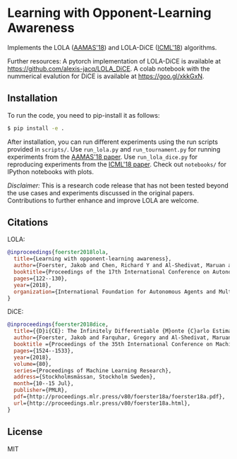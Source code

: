 Learning with Opponent-Learning Awareness
=========================================

Implements the LOLA ([AAMAS'18](https://arxiv.org/abs/1709.04326)) and LOLA-DiCE ([ICML'18](https://arxiv.org/abs/1802.05098)) algorithms.


Further resources: 
A pytorch implementation of LOLA-DiCE is available at https://github.com/alexis-jacq/LOLA_DiCE.
A colab notebook with the nummerical evalution for DiCE is available at https://goo.gl/xkkGxN.

## Installation

To run the code, you need to pip-install it as follows:

```bash
$ pip install -e .
```

After installation, you can run different experiments using the run scripts provided in `scripts/`.
Use `run_lola.py` and `run_tournament.py` for running experiments from the [AAMAS'18 paper](https://arxiv.org/abs/1709.04326).
Use `run_lola_dice.py` for reproducing experiments from the [ICML'18 paper](https://arxiv.org/abs/1802.05098).
Check out `notebooks/` for IPython notebooks with plots.

*Disclaimer:* This is a research code release that has not been tested beyond the use cases and experiments discussed in the original papers.
Contributions to further enhance and improve LOLA are welcome.


## Citations

LOLA:
```bibtex
@inproceedings{foerster2018lola,
  title={Learning with opponent-learning awareness},
  author={Foerster, Jakob and Chen, Richard Y and Al-Shedivat, Maruan and Whiteson, Shimon and Abbeel, Pieter and Mordatch, Igor},
  booktitle={Proceedings of the 17th International Conference on Autonomous Agents and MultiAgent Systems},
  pages={122--130},
  year={2018},
  organization={International Foundation for Autonomous Agents and Multiagent Systems}
}
```

DiCE:
```bibtex
@inproceedings{foerster2018dice,
  title={{D}i{CE}: The Infinitely Differentiable {M}onte {C}arlo Estimator},
  author={Foerster, Jakob and Farquhar, Gregory and Al-Shedivat, Maruan and Rockt{\"a}schel, Tim and Xing, Eric and Whiteson, Shimon},
  booktitle ={Proceedings of the 35th International Conference on Machine Learning},
  pages={1524--1533},
  year={2018},
  volume={80},
  series={Proceedings of Machine Learning Research},
  address={Stockholmsmässan, Stockholm Sweden},
  month={10--15 Jul},
  publisher={PMLR},
  pdf={http://proceedings.mlr.press/v80/foerster18a/foerster18a.pdf},
  url={http://proceedings.mlr.press/v80/foerster18a.html},
}
```

## License

MIT
